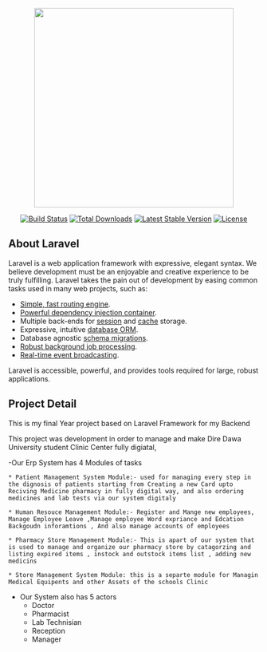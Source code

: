 <p align="center"><a href="https://laravel.com" target="_blank"><img src="https://raw.githubusercontent.com/laravel/art/master/logo-lockup/5%20SVG/2%20CMYK/1%20Full%20Color/laravel-logolockup-cmyk-red.svg" width="400"></a></p>

<p align="center">
<a href="https://travis-ci.org/laravel/framework"><img src="https://travis-ci.org/laravel/framework.svg" alt="Build Status"></a>
<a href="https://packagist.org/packages/laravel/framework"><img src="https://img.shields.io/packagist/dt/laravel/framework" alt="Total Downloads"></a>
<a href="https://packagist.org/packages/laravel/framework"><img src="https://img.shields.io/packagist/v/laravel/framework" alt="Latest Stable Version"></a>
<a href="https://packagist.org/packages/laravel/framework"><img src="https://img.shields.io/packagist/l/laravel/framework" alt="License"></a>
</p>

## About Laravel

Laravel is a web application framework with expressive, elegant syntax. We believe development must be an enjoyable and creative experience to be truly fulfilling. Laravel takes the pain out of development by easing common tasks used in many web projects, such as:

- [Simple, fast routing engine](https://laravel.com/docs/routing).
- [Powerful dependency injection container](https://laravel.com/docs/container).
- Multiple back-ends for [session](https://laravel.com/docs/session) and [cache](https://laravel.com/docs/cache) storage.
- Expressive, intuitive [database ORM](https://laravel.com/docs/eloquent).
- Database agnostic [schema migrations](https://laravel.com/docs/migrations).
- [Robust background job processing](https://laravel.com/docs/queues).
- [Real-time event broadcasting](https://laravel.com/docs/broadcasting).

Laravel is accessible, powerful, and provides tools required for large, robust applications.

## Project Detail

This is my final Year project based on Laravel Framework for my Backend

This project was development in order to manage and make Dire Dawa University student Clinic Center fully digiatal,

-Our Erp System has 4 Modules of tasks

    * Patient Management System Module:- used for managing every step in the dignosis of patients starting from Creating a new Card upto Reciving Medicine pharmacy in fully digital way, and also ordering medicines and lab tests via our system digitaly

    * Human Resouce Management Module:- Register and Mange new employees, Manage Employee Leave ,Manage employee Word expriance and Edcation Backgoudn inforamtions , And also manage accounts of employees

    * Pharmacy Store Management Module:- This is apart of our system that is used to manage and organize our pharmacy store by catagorzing and listing expired items , instock and outstock items list , adding new medicins

    * Store Management System Module: this is a separte module for Managin Medical Equipents and other Assets of the schools Clinic

- Our System also has 5 actors
  - Doctor
  - Pharmacist
  - Lab Technisian
  - Reception
  - Manager
